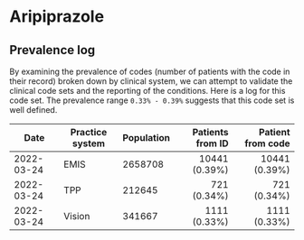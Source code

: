 # Aripiprazole

## Prevalence log

By examining the prevalence of codes (number of patients with the code in their record) broken down by clinical system, we can attempt to validate the clinical code sets and the reporting of the conditions. Here is a log for this code set. The prevalence range `0.33% - 0.39%` suggests that this code set is well defined.

| Date       | Practice system | Population | Patients from ID | Patient from code |
| ---------- | --------------- | ---------- | ---------------: | ----------------: |
| 2022-03-24 | EMIS            | 2658708    |    10441 (0.39%) |     10441 (0.39%) |
| 2022-03-24 | TPP             | 212645     |      721 (0.34%) |       721 (0.34%) |
| 2022-03-24 | Vision          | 341667     |     1111 (0.33%) |      1111 (0.33%) |
